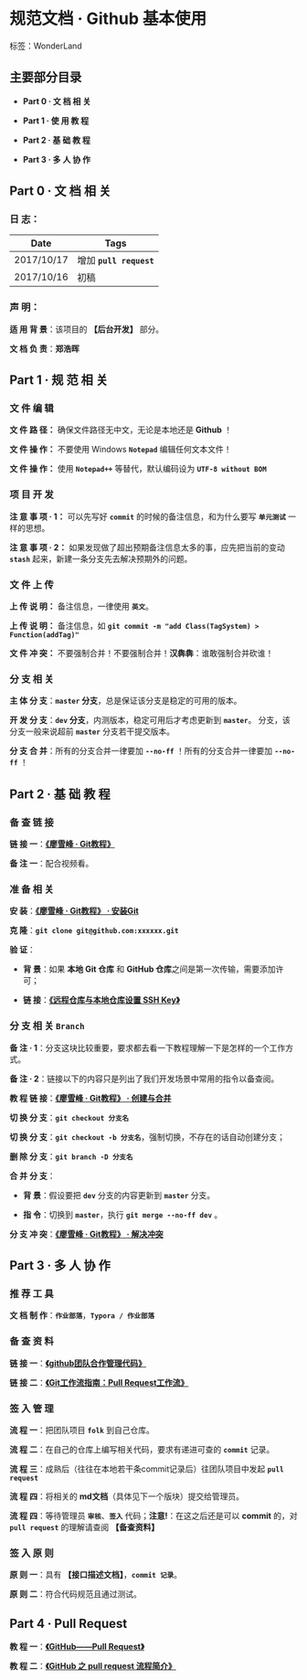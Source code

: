 ﻿# **规范文档 · Github 基本使用**

标签：WonderLand

## **主要部分目录**

- **Part 0 · 文 档 相 关**

- **Part 1 · 使 用 教 程**

- **Part 2 · 基 础 教 程**

- **Part 3 · 多 人 协 作**

## **Part 0 · 文 档 相 关**

### **日 志**：

| Date       | Tags |
| ---------- | ---- |
| 2017/10/17 | 增加 **`pull request`**
| 2017/10/16 | 初稿


### **声 明**：

**适 用 背 景**：该项目的 **【后台开发】** 部分。

**文 档 负 责**：**郑浩晖**



## **Part 1 · 规 范 相 关**

### **文 件 编 辑**

**文 件 路 径：** 确保文件路径无中文，无论是本地还是 **Github** ！

**文 件 操 作：** 不要使用 Windows **`Notepad`** 编辑任何文本文件！

**文 件 操 作：** 使用 **`Notepad++`** 等替代，默认编码设为 **`UTF-8 without BOM`**

### **项 目 开 发**

**注 意 事 项 · 1：** 可以先写好 **`commit`** 的时候的备注信息，和为什么要写 **`单元测试`** 一样的思想。

**注 意 事 项 · 2：** 如果发现做了超出预期备注信息太多的事，应先把当前的变动 **`stash`** 起来，新建一条分支先去解决预期外的问题。


### **文 件 上 传**

**上 传 说 明：** 备注信息，一律使用 **`英文`**。

**上 传 说 明：** 备注信息，如 **`git commit -m "add Class(TagSystem) > Function(addTag)"`**

**文 件 冲 突：** 不要强制合并！不要强制合并！**汉犇犇**：谁敢强制合并砍谁！

### **分 支 相 关**

**主 体 分 支**：**`master` 分支**，总是保证该分支是稳定的可用的版本。

**开 发 分 支**：**`dev` 分支**，内测版本，稳定可用后才考虑更新到 **`master`**。 分支，该分支一般来说超前 **`master`** 分支若干提交版本。

**分 支 合 并**：所有的分支合并一律要加 **`--no-ff`** ！所有的分支合并一律要加 **`--no-ff`** ！

## **Part 2 · 基 础 教 程**

### **备 查 链 接**

**链 接 一**：**[《廖雪峰 · Git教程》][1]**

**备 注 一**：配合视频看。

### **准 备 相 关**

**安 装**：**[《廖雪峰 · Git教程》 · 安装Git][2]**

**克 隆**：**`git clone git@github.com:xxxxxx.git`**

**验 证**：

- **背 景**：如果 **本地 Git 仓库** 和 **GitHub 仓库**之间是第一次传输，需要添加许可；

- **链 接**：**[《远程仓库与本地仓库设置 SSH Key》][3]**


### **分 支 相 关 `Branch`**

**备 注 · 1**：分支这块比较重要，要求都去看一下教程理解一下是怎样的一个工作方式。

**备 注 · 2**：链接以下的内容只是列出了我们开发场景中常用的指令以备查阅。

**教 程 链 接**：**[《廖雪峰 · Git教程》 · 创建与合并][4]**

**切 换 分 支**：**`git checkout 分支名`**

**切 换 分 支**：**`git checkout -b 分支名`**，强制切换，不存在的话自动创建分支；

**删 除 分 支**：**`git branch -D 分支名`**

**合 并 分 支**：

- **背 景**：假设要把 **`dev`** 分支的内容更新到 **`master`** 分支。

- **指 令**：切换到 **`master`**，执行 **`git merge --no-ff dev`** 。

**分 支 冲 突**：**[《廖雪峰 · Git教程》 · 解决冲突][5]**

## **Part 3 · 多 人 协 作**

### **推 荐 工 具**

**文 档 制 作**：**`作业部落`**，**`Typora / 作业部落`**



### **备 查 资 料**

**链 接 一**：**[《github团队合作管理代码》][6]**

**链 接 二**：**[《Git工作流指南：Pull Request工作流》][7]**

### **签 入 管 理**

**流 程 一**：把团队项目 **`folk`** 到自己仓库。

**流 程 二**：在自己的仓库上编写相关代码，要求有递进可查的 **`commit`** 记录。

**流 程 三**：成熟后（往往在本地若干条commit记录后）往团队项目中发起 **`pull request`**

**流 程 四**：将相关的 **md文档**（具体见下一个版块）提交给管理员。

**流 程 四**：等待管理员 **`审核`**、**`签入`** 代码；**注意!**：在这之后还是可以 **commit** 的，对 **`pull request`** 的理解请查阅 **【备查资料】**

### **签 入 原 则**

**原 则 一**：具有 **【接口描述文档】**，**`commit 记录`**。

**原 则 二**：符合代码规范且通过测试。

## **Part 4 · Pull Request**

**教 程 一**：**[《GitHub——Pull Request》][8]**

**教 程 二**：**[《GitHub 之 pull request 流程简介》][9]**


  [1]: https://www.liaoxuefeng.com/wiki/0013739516305929606dd18361248578c67b8067c8c017b000
  [2]: https://www.liaoxuefeng.com/wiki/0013739516305929606dd18361248578c67b8067c8c017b000/00137396287703354d8c6c01c904c7d9ff056ae23da865a000
  [3]: http://blog.csdn.net/oliver__lau/article/details/51242267
  [4]: https://www.liaoxuefeng.com/wiki/0013739516305929606dd18361248578c67b8067c8c017b000/001375840038939c291467cc7c747b1810aab2fb8863508000
  [5]: https://www.liaoxuefeng.com/wiki/0013739516305929606dd18361248578c67b8067c8c017b000/001375840202368c74be33fbd884e71b570f2cc3c0d1dcf000
  [6]: http://blog.csdn.net/napoay/article/details/50453480
  [7]: http://blog.jobbole.com/76854/
  [8]: http://blog.csdn.net/u012325167/article/details/50635522
  [9]: http://blog.csdn.net/lw_power/article/details/46583419